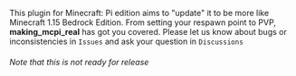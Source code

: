 This plugin for Minecraft: Pi edition aims to "update" it to be more like Minecraft 1.15 Bedrock Edition. From setting your respawn point to PVP, **making_mcpi_real** has got you covered. Please let us know about bugs or inconsistencies in `Issues` and ask your question in `Discussions`

###### Note that this is not ready for release
